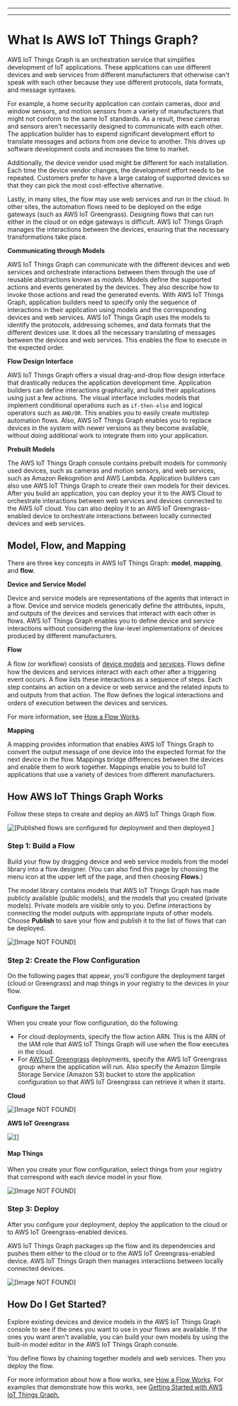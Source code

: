 --------

--------

# What Is AWS IoT Things Graph?<a name="iot-tg-whatis"></a>

AWS IoT Things Graph is an orchestration service that simplifies development of IoT applications\. These applications can use different devices and web services from different manufacturers that otherwise can't speak with each other because they use different protocols, data formats, and message syntaxes\. 

For example, a home security application can contain cameras, door and window sensors, and motion sensors from a variety of manufacturers that might not conform to the same IoT standards\. As a result, these cameras and sensors aren't necessarily designed to communicate with each other\. The application builder has to expend significant development effort to translate messages and actions from one device to another\. This drives up software development costs and increases the time to market\.

Additionally, the device vendor used might be different for each installation\. Each time the device vendor changes, the development effort needs to be repeated\. Customers prefer to have a large catalog of supported devices so that they can pick the most cost\-effective alternative\. 

Lastly, in many sites, the flow may use web services and run in the cloud\. In other sites, the automation flows need to be deployed on the edge gateways \(such as AWS IoT Greengrass\)\. Designing flows that can run either in the cloud or on edge gateways is difficult\. AWS IoT Things Graph manages the interactions between the devices, ensuring that the necessary transformations take place\.

**Communicating through Models**

AWS IoT Things Graph can communicate with the different devices and web services and orchestrate interactions between them through the use of reusable abstractions known as *models*\. Models define the supported actions and events generated by the devices\. They also describe how to invoke those actions and read the generated events\. With AWS IoT Things Graph, application builders need to specify only the sequence of interactions in their application using models and the corresponding devices and web services\. AWS IoT Things Graph uses the models to identify the protocols, addressing schemes, and data formats that the different devices use\. It does all the necessary translating of messages between the devices and web services\. This enables the flow to execute in the expected order\.

**Flow Design Interface**

AWS IoT Things Graph offers a visual drag\-and\-drop flow design interface that drastically reduces the application development time\. Application builders can define interactions graphically, and build their applications using just a few actions\. The visual interface includes models that implement conditional operations such as `if-then-else` and logical operators such as `AND/OR`\. This enables you to easily create multistep automation flows\. Also, AWS IoT Things Graph enables you to replace devices in the system with newer versions as they become available, without doing additional work to integrate them into your application\.

**Prebuilt Models**

The AWS IoT Things Graph console contains prebuilt models for commonly used devices, such as cameras and motion sensors, and web services, such as Amazon Rekognition and AWS Lambda\. Application builders can also use AWS IoT Things Graph to create their own models for their devices\. After you build an application, you can deploy your it to the AWS Cloud to orchestrate interactions between web services and devices connected to the AWS IoT cloud\. You can also deploy it to an AWS IoT Greengrass\-enabled device to orchestrate interactions between locally connected devices and web services\.

## Model, Flow, and Mapping<a name="iot-tg-whatis-concepts"></a>

There are three key concepts in AWS IoT Things Graph: **model**, **mapping**, and **flow**\.

**Device and Service Model**

Device and service models are representations of the agents that interact in a flow\. Device and service models generically define the attributes, inputs, and outputs of the devices and services that interact with each other in flows\. AWS IoT Things Graph enables you to define device and service interactions without considering the low\-level implementations of devices produced by different manufacturers\.

**Flow**

A flow \(or workflow\) consists of [device models](iot-tg-models-tdm-iot-device-model.html) and [services](iot-tg-models-tdm-iot-service.html)\. Flows deﬁne how the devices and services interact with each other after a triggering event occurs\. A flow lists these interactions as a sequence of steps\. Each step contains an action on a device or web service and the related inputs to and outputs from that action\. The ﬂow deﬁnes the logical interactions and orders of execution between the devices and services\.

For more information, see [How a Flow Works](iot-tg-whatis-howitworks.html)\.

**Mapping**

A mapping provides information that enables AWS IoT Things Graph to convert the output message of one device into the expected format for the next device in the flow\. Mappings bridge differences between the devices and enable them to work together\. Mappings enable you to build IoT applications that use a variety of devices from different manufacturers\.

## How AWS IoT Things Graph Works<a name="iot-tg-whatis-works"></a>

Follow these steps to create and deploy an AWS IoT Things Graph flow\.

![\[Published flows are configured for deployment and then deployed.\]](http://docs.aws.amazon.com/thingsgraph/latest/ug/images/TGBuildCreateDeploy.png)

### Step 1: Build a Flow<a name="iot-tg-what-is-works-step1"></a>

Build your flow by dragging device and web service models from the model library into a flow designer\. \(You can also find this page by choosing the menu icon at the upper left of the page, and then choosing **Flows**\.\) 

The model library contains models that AWS IoT Things Graph has made publicly available \(public models\), and the models that you created \(private models\)\. Private models are visible only to you\. Define interactions by connecting the model outputs with appropriate inputs of other models\. Choose **Publish** to save your flow and publish it to the list of flows that can be deployed\.

![\[Image NOT FOUND\]](http://docs.aws.amazon.com/thingsgraph/latest/ug/images/TGDragDrop.png)

### Step 2: Create the Flow Configuration<a name="iot-tg-what-is-works-step2"></a>

On the following pages that appear, you'll configure the deployment target \(cloud or Greengrass\) and map things in your registry to the devices in your flow\.

#### Configure the Target<a name="iot-tg-what-is-works-step2a"></a>

When you create your flow configuration, do the following:
+ For cloud deployments, specify the flow action ARN\. This is the ARN of the IAM role that AWS IoT Things Graph will use when the flow executes in the cloud\. 
+ For [AWS IoT Greengrass](https://docs.aws.amazon.com/greengrass/latest/developerguide/what-is-gg.html) deployments, specify the AWS IoT Greengrass group where the application will run\. Also specify the Amazon Simple Storage Service \(Amazon S3\) bucket to store the application configuration so that AWS IoT Greengrass can retrieve it when it starts\. 

**Cloud**

![\[Image NOT FOUND\]](http://docs.aws.amazon.com/thingsgraph/latest/ug/images/TGCloudDeploymentDetails2.png)

**AWS IoT Greengrass**

![\[\]](http://docs.aws.amazon.com/thingsgraph/latest/ug/images/TGDeploymentDetails2.png)

#### Map Things<a name="iot-tg-what-is-works-step2b"></a>

When you create your flow configuration, select things from your registry that correspond with each device model in your flow\.

![\[Image NOT FOUND\]](http://docs.aws.amazon.com/thingsgraph/latest/ug/images/TGAssociateThings.png)

### Step 3: Deploy<a name="iot-tg-what-is-works-step3"></a>

After you configure your deployment, deploy the application to the cloud or to AWS IoT Greengrass\-enabled devices\. 

AWS IoT Things Graph packages up the flow and its dependencies and pushes them either to the cloud or to the AWS IoT Greengrass\-enabled device\. AWS IoT Things Graph then manages interactions between locally connected devices\.

![\[Image NOT FOUND\]](http://docs.aws.amazon.com/thingsgraph/latest/ug/images/TGDeploymentCreated.png)

## How Do I Get Started?<a name="iot-tg-whatis-get-started"></a>

Explore existing devices and device models in the AWS IoT Things Graph console to see if the ones you want to use in your flows are available\. If the ones you want aren't available, you can build your own models by using the built\-in model editor in the AWS IoT Things Graph console\. 

You define flows by chaining together models and web services\. Then you deploy the flow\. 

For more information about how a flow works, see [How a Flow Works](iot-tg-whatis-howitworks.html)\. For examples that demonstrate how this works, see [Getting Started with AWS IoT Things Graph\.](iot-tg-gs.html)